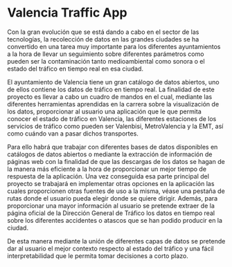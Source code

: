 # Valencia Traffic App

Con la gran evolución que se está dando a cabo en el sector de las tecnologías, la recolección de datos en las grandes ciudades se ha convertido en una tarea muy importante para los diferentes ayuntamientos a la hora de llevar un seguimiento sobre diferentes parámetros como pueden ser la contaminación tanto medioambiental como sonora o el estado del tráfico en tiempo real en esa ciudad.

El ayuntamiento de Valencia tiene un gran catálogo de datos abiertos, uno de ellos contiene los datos de tráfico en tiempo real. La finalidad de este proyecto es llevar a cabo un cuadro de mandos en el cual, mediante las diferentes herramientas aprendidas en la carrera sobre la visualización de los datos, proporcionar al usuario una aplicación que le que permita conocer el estado de tráfico en Valencia, las diferentes estaciones de los servicios de tráfico como pueden ser Valenbisi, MetroValencia y la EMT, así como cuándo van a pasar dichos transportes.

Para ello habrá que trabajar con diferentes bases de datos disponibles en catálogos de datos abiertos o mediante la extracción de información de páginas web con la finalidad de que las descargas de los datos se hagan de la manera más eficiente a la hora de proporcionar un mejor tiempo de respuesta de la aplicación. Una vez conseguida esa parte principal del proyecto se trabajará en implementar otras opciones en la aplicación las cuales proporcionen otras fuentes de uso a la misma, véase una pestaña de rutas donde el usuario pueda elegir donde se quiere dirigir. Además, para proporcionar una mayor información al usuario se pretende extraer de la página oficial de la Dirección General de Tráfico los datos en tiempo real sobre los diferentes accidentes o atascos que se han podido producir en la ciudad.

De esta manera mediante la unión de diferentes capas de datos se pretende dar al usuario el mejor contexto respecto al estado del tráfico y una fácil interpretabilidad que le permita tomar decisiones a corto plazo.
